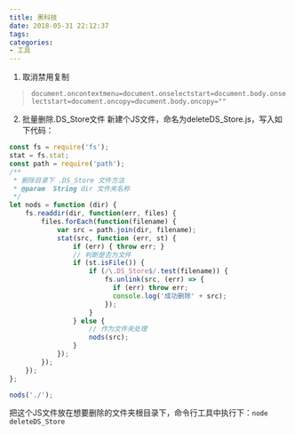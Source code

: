 ```yaml
---
title: 黑科技
date: 2018-05-31 22:12:37
tags:
categories:
- 工具
---
```

1. 取消禁用复制
> `
document.oncontextmenu=document.onselectstart=document.body.onselectstart=document.oncopy=document.body.oncopy=""
`
2. 批量删除.DS_Store文件
新建个JS文件，命名为deleteDS_Store.js，写入如下代码：
<!-- more -->
```javascript
const fs = require('fs');
stat = fs.stat;
const path = require('path');
/**
 * 删除目录下 .DS_Store 文件方法
 * @param  String dir 文件夹名称
 */
let nods = function (dir) {
    fs.readdir(dir, function(err, files) {
        files.forEach(function(filename) {
            var src = path.join(dir, filename);
            stat(src, function (err, st) {
                if (err) { throw err; }
                // 判断是否为文件
                if (st.isFile()) {
                    if (/\.DS_Store$/.test(filename)) {
                        fs.unlink(src, (err) => {
                          if (err) throw err;
                          console.log('成功删除' + src);
                        });
                    }
                } else {
                    // 作为文件夹处理
                    nods(src);
                }
            });
        });
    });
};

nods('./');
```
把这个JS文件放在想要删除的文件夹根目录下，命令行工具中执行下：`node deleteDS_Store`